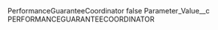 <?xml version="1.0" encoding="UTF-8"?>
<CustomMetadata xmlns="http://soap.sforce.com/2006/04/metadata" xmlns:xsi="http://www.w3.org/2001/XMLSchema-instance" xmlns:xsd="http://www.w3.org/2001/XMLSchema">
    <label>PerformanceGuaranteeCoordinator</label>
    <protected>false</protected>
    <values>
        <field>Parameter_Value__c</field>
        <value xsi:type="xsd:string">PERFORMANCEGUARANTEECOORDINATOR</value>
    </values>
</CustomMetadata>
